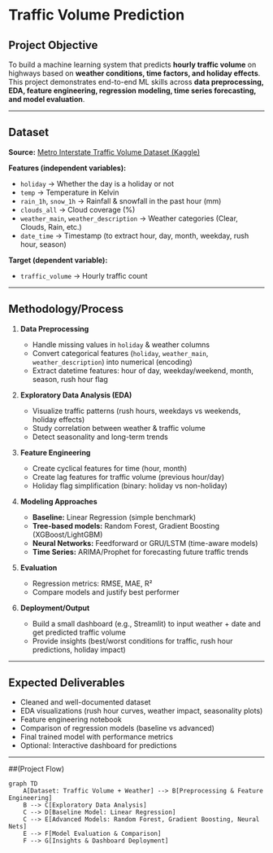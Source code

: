 # **Traffic Volume Prediction**

## Project Objective
To build a machine learning system that predicts **hourly traffic volume** on highways based on **weather conditions, time factors, and holiday effects**.  
This project demonstrates end-to-end ML skills across **data preprocessing, EDA, feature engineering, regression modeling, time series forecasting, and model evaluation**.

---

## Dataset
**Source:** [Metro Interstate Traffic Volume Dataset (Kaggle)](https://www.kaggle.com/datasets/sobhanmoosavi/us-accidents)  

**Features (independent variables):**
- `holiday` → Whether the day is a holiday or not  
- `temp` → Temperature in Kelvin  
- `rain_1h`, `snow_1h` → Rainfall & snowfall in the past hour (mm)  
- `clouds_all` → Cloud coverage (%)  
- `weather_main`, `weather_description` → Weather categories (Clear, Clouds, Rain, etc.)  
- `date_time` → Timestamp (to extract hour, day, month, weekday, rush hour, season)

**Target (dependent variable):**
- `traffic_volume` → Hourly traffic count

---

## Methodology/Process
1. **Data Preprocessing**
   - Handle missing values in `holiday` & weather columns  
   - Convert categorical features (`holiday`, `weather_main`, `weather_description`) into numerical (encoding)  
   - Extract datetime features: hour of day, weekday/weekend, month, season, rush hour flag  

2. **Exploratory Data Analysis (EDA)**
   - Visualize traffic patterns (rush hours, weekdays vs weekends, holiday effects)  
   - Study correlation between weather & traffic volume  
   - Detect seasonality and long-term trends  

3. **Feature Engineering**
   - Create cyclical features for time (hour, month)  
   - Create lag features for traffic volume (previous hour/day)  
   - Holiday flag simplification (binary: holiday vs non-holiday)  

4. **Modeling Approaches**
   - **Baseline:** Linear Regression (simple benchmark)  
   - **Tree-based models:** Random Forest, Gradient Boosting (XGBoost/LightGBM)  
   - **Neural Networks:** Feedforward or GRU/LSTM (time-aware models)  
   - **Time Series:** ARIMA/Prophet for forecasting future traffic trends  

5. **Evaluation**
   - Regression metrics: RMSE, MAE, R²  
   - Compare models and justify best performer  

6. **Deployment/Output**
   - Build a small dashboard (e.g., Streamlit) to input weather + date and get predicted traffic volume  
   - Provide insights (best/worst conditions for traffic, rush hour predictions, holiday impact)  

---

## Expected Deliverables
- Cleaned and well-documented dataset  
- EDA visualizations (rush hour curves, weather impact, seasonality plots)  
- Feature engineering notebook  
- Comparison of regression models (baseline vs advanced)  
- Final trained model with performance metrics  
- Optional: Interactive dashboard for predictions  

---

##(Project Flow)

```mermaid
graph TD
    A[Dataset: Traffic Volume + Weather] --> B[Preprocessing & Feature Engineering]
    B --> C[Exploratory Data Analysis]
    C --> D[Baseline Model: Linear Regression]
    C --> E[Advanced Models: Random Forest, Gradient Boosting, Neural Nets]
    E --> F[Model Evaluation & Comparison]
    F --> G[Insights & Dashboard Deployment]
